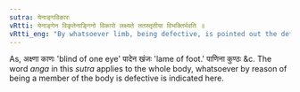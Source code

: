 ```yaml
---
sutra: येनाङ्गविकारः
vRtti: येनाङ्गेन विकृतेनाङ्गिनो विकारो लक्ष्यते ततस्तृतीया विभक्तिर्भवति ॥
vRtti_eng: "By whatsoever limb, being defective, is pointed out the defect of the person, after that the third case-affix is employed."
---
```

As, अक्ष्णा काणः 'blind of one eye' पादेन खंजः 'lame of foot.' पाणिना कुण्ठः &c. The word _anga_ in this _sutra_ applies to the whole body, whatsoever by reason of being a member of the body is defective is indicated here.
